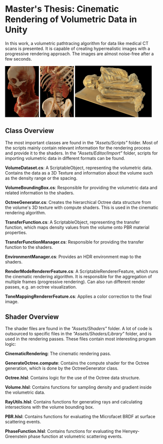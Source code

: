 # Master's Thesis: Cinematic Rendering of Volumetric Data in Unity

In this work, a volumetric pathtracing algorithm for data like medical CT scans is presented. It is capable of creating hyperrealistic images with a progressive rendering approach. The images are almost noise-free after a few seconds.

<img src="https://github.com/lenniuhr/CinematicVRT/blob/main/Assets/Textures/Images/manix-rendering.png" width=22% height=22%> <img src="https://github.com/lenniuhr/CinematicVRT/blob/main/Assets/Textures/Images/mecanix-rendering.png" width=22% height=22%> <img src="https://github.com/lenniuhr/CinematicVRT/blob/main/Assets/Textures/Images/mummy.png" width=50% height=50%>

## Class Overview

The most important classes are found in the *"Assets/Scripts"* folder. Most of the scripts mainly contain relevant information  for the rendering process and provide it to the shaders. In the *"Assets/Editor/Import"* folder, scripts for importing volumetric data in different formats can be found.

**VolumeDataset.cs**: A ScriptableObject, representing the volumetric data. Contains the data as a 3D Texture and information about the volume such as the density range or the spacing.

**VolumeBoundingBox.cs**: Responsible for providing the volumetric data and related information to the shaders. 

**OctreeGenerator.cs**: Creates the hierarchical Octree data structure from the volume's 3D texture with compute shaders. This is used in the cinematic rendering algorithm.

**TransferFunction.cs**: A ScriptableObject, representing the transfer function, which maps density values from the volume onto PBR material properties.

**TransferFunctionManager.cs**: Responsible for providing the transfer function to the shaders. 

**EnvironmentManager.cs**: Provides an HDR environment map to the shaders.

**RenderModeRendererFeature.cs**: A ScriptableRendererFeature, which runs the cinematic rendering algorithm. It is responsible for the aggregation of multiple frames (progressive rendering). Can also run different render passes, e.g. an octree visualization.

**ToneMappingRendererFeature.cs**: Applies a color correction to the final image.

## Shader Overview

The shader files are found in the *"Assets/Shaders"* folder. A lot of code is outsourced to specific files in the *"Assets/Shaders/Library"* folder, and is used in the rendering passes. These files contain most interesting program logic:

**CinematicRendering**: The cinematic rendering pass.

**GenerateOctree.compute**: Contains the compute shader for the Octree generation, which is done by the OctreeGenerator class.

**Octree.hlsl**: Contains logic for the use of the Octree data structure.

**Volume.hlsl**: Contains functions for sampling density and gradient inside the volumetric data.

**RayUtils.hlsl**: Contains functions for generating rays and calculating intersections with the volume bounding box.

**PBR.hlsl**: Contains functions for evaluating the Microfacet BRDF at surface scattering events.

**PhaseFunction.hlsl**: Contains functions for evaluating the Henyey-Greenstein phase function at volumetric scattering events.







